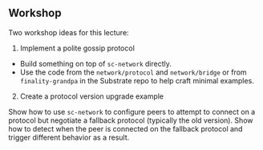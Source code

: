 ## Workshop

Two workshop ideas for this lecture: 

1. Implement a polite gossip protocol

* Build something on top of `sc-network` directly.
* Use the code from the `network/protocol` and `network/bridge` or from `finality-grandpa` in the Substrate repo to help craft minimal examples.

2. Create a protocol version upgrade example

Show how to use `sc-network` to configure peers to attempt to connect on a protocol but negotiate a fallback protocol (typically the old version).
Show how to detect when the peer is connected on the fallback protocol and trigger different behavior as a result.